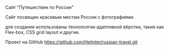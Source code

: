 Сайт "Путешествие по России"

Сайт посвящен красивым местам России с фотографиями.

для создания использованы технололгии адаптивной вёрстки, такие как Flex-box, CSS grid layout и другие.

Проект на GitHub https://github.com/Helinter/russian-travel.git